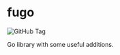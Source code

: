 # fugo

![GitHub Tag](https://img.shields.io/github/v/tag/drademann/fugo?filter=!*beta*&label=Version)

Go library with some useful additions.
